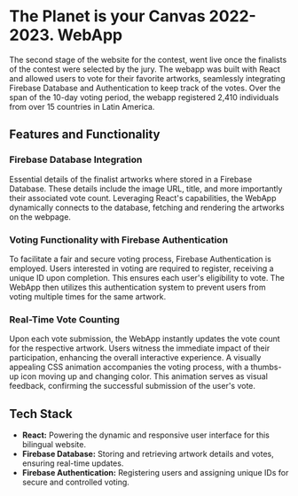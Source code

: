 # The Planet is your Canvas 2022-2023. WebApp

The second stage of the website for the contest, went live once the finalists of the contest were selected by the jury. The webapp was built with React and allowed users to vote for their favorite artworks, seamlessly integrating Firebase Database and Authentication to keep track of the votes. Over the span of the 10-day voting period, the webapp registered 2,410 individuals from over 15 countries in Latin America.

## Features and Functionality

### Firebase Database Integration
Essential details of the finalist artworks where stored in a Firebase Database. These details include the image URL, title, and more importantly their associated vote count. Leveraging React's capabilities, the WebApp dynamically connects to the database, fetching and rendering the artworks on the webpage.

### Voting Functionality with Firebase Authentication
To facilitate a fair and secure voting process, Firebase  Authentication is employed. Users interested in voting are required to register, receiving a unique ID upon completion. This ensures each user's eligibility to vote. The WebApp then utilizes this authentication system to prevent users from voting multiple times for the same artwork.

### Real-Time Vote Counting
Upon each vote submission, the WebApp instantly updates the vote count for the respective artwork. Users witness the immediate impact of their participation, enhancing the overall interactive experience. A visually appealing CSS animation accompanies the voting process, with a thumbs-up icon moving up and changing color. This animation serves as visual feedback, confirming the successful submission of the user's vote.

## Tech Stack

- **React:** Powering the dynamic and responsive user interface for this bilingual website.
- **Firebase Database:** Storing and retrieving artwork details and votes, ensuring real-time updates.
- **Firebase Authentication:** Registering users and assigning unique IDs for secure and controlled voting.
